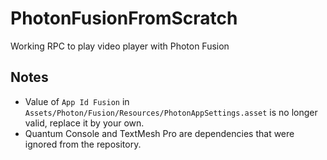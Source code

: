 # PhotonFusionFromScratch
Working RPC to play video player with Photon Fusion

## Notes
- Value of ``App Id Fusion`` in ``Assets/Photon/Fusion/Resources/PhotonAppSettings.asset`` is no longer valid, replace it by your own.
- Quantum Console and TextMesh Pro are dependencies that were ignored from the repository.
